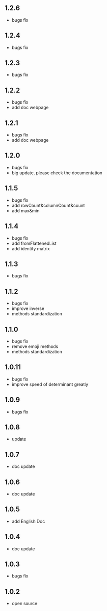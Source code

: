 ## 1.2.6

- bugs fix

## 1.2.4

- bugs fix

## 1.2.3

- bugs fix

## 1.2.2

- bugs fix
- add doc webpage

## 1.2.1

- bugs fix
- add doc webpage

## 1.2.0

- bugs fix
- big update, please check the documentation

## 1.1.5

- bugs fix
- add rowCount&columnCount&count
- add max&min

## 1.1.4

- bugs fix
- add fromFlattenedList
- add identity matrix

## 1.1.3

- bugs fix

## 1.1.2

- bugs fix
- improve inverse
- methods standardization

## 1.1.0

- bugs fix
- remove emoji methods
- methods standardization

## 1.0.11

- bugs fix
- improve speed of determinant greatly 

## 1.0.9

- bugs fix

## 1.0.8

- update

## 1.0.7

- doc update

## 1.0.6

- doc update

## 1.0.5

- add English Doc

## 1.0.4

- doc update

## 1.0.3

- bugs fix

## 1.0.2

- open source